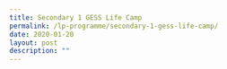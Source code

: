 ```yaml
---
title: Secondary 1 GESS Life Camp
permalink: /lp-programme/secondary-1-gess-life-camp/
date: 2020-01-20
layout: post
description: ""
---
```

